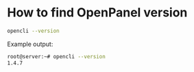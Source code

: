 # How to find OpenPanel version

```bash
opencli --version 
```

Example output:

```bash
root@server:~# opencli --version
1.4.7
```
